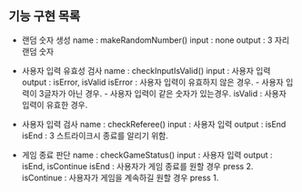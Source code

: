 ## 기능 구현 목록

- 랜덤 숫자 생성
    name : makeRandomNumber()
    input : none
    output : 3 자리 랜덤 숫자

- 사용자 입력 유효성 검사
    name : checkInputIsValid()
    input : 사용자 입력
    output : isError, isValid
    isError : 사용자 입력이 유효하지 않은 경우.
        - 사용자 입력이 3글자가 아닌 경우.
        - 사용자 입력이 같은 숫자가 있는경우.
    isValid : 사용자 입력이 유효한 경우.

- 사용자 입력 검사
    name : checkReferee()
    input : 사용자 입력
    output : isEnd
    isEnd : 3 스트라이크시 종료를 알리기 위함.

- 게임 종료 판단
    name : checkGameStatus()
    input : 사용자 입력
    output : isEnd, isContinue
    isEnd : 사용자가 게임 종료를 원할 경우 press 2.
    isContinue : 사용자가 게임을 계속하길 원할 경우 press 1.
